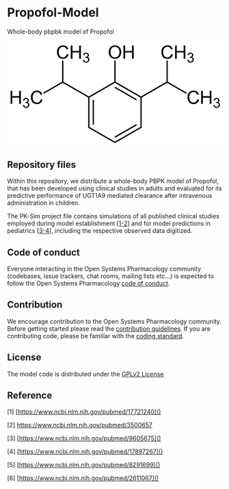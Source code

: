 # Propofol-Model
Whole-body pbpbk model of Propofol

<p align="center">
  <img src="Propofol.png">
</p>

## Repository files

Within this repository, we distribute a whole-body PBPK model of  Propofol, that has been developed using clinical studies in adults and evaluated for its predictive performance of UGT1A9 mediated clearance after intravenous administration in children. 

The PK-Sim project file contains simulations of all published clinical studies employed during model establishment [[1-2](#reference)] and for model predictions in pediatrics [[3-4](#reference)], including the respective observed data digitized.

## Code of conduct

Everyone interacting in the Open Systems Pharmacology community  (codebases, issue trackers, chat rooms, mailing lists etc...) is  expected to follow the Open Systems Pharmacology [code of conduct](https://github.com/Open-Systems-Pharmacology/Suite/blob/master/CODE_OF_CONDUCT.md#contributor-covenant-code-of-conduct).

## Contribution

We encourage contribution to the Open Systems Pharmacology community. Before getting started please read the [contribution guidelines](https://github.com/Open-Systems-Pharmacology/Suite/blob/master/CONTRIBUTING.md#ways-to-contribute). If you are contributing code, please be familiar with the [coding standard](https://github.com/Open-Systems-Pharmacology/Suite/blob/master/CODING_STANDARDS.md#visual-studio-settings).

## License

The model code is distributed under the [GPLv2 License](https://github.com/Open-Systems-Pharmacology/Suite/blob/develop/LICENSE).

## Reference

[1] [https://www.ncbi.nlm.nih.gov/pubmed/17721240]()

[2] [https://www.ncbi.nlm.nih.gov/pubmed/3500657 ]()

[3] [https://www.ncbi.nlm.nih.gov/pubmed/9605675]()

[4] [https://www.ncbi.nlm.nih.gov/pubmed/17897267]()

[5] [https://www.ncbi.nlm.nih.gov/pubmed/8291699]()

[6] [https://www.ncbi.nlm.nih.gov/pubmed/2611067]()
